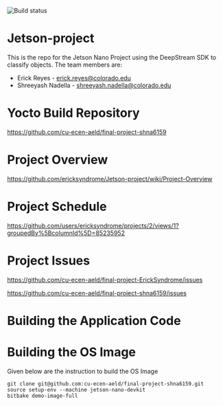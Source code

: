 ![Build status](https://builder.madison.systems/badges/tegrademo-dunfell-32-7.svg)

# Jetson-project
This is the repo for the Jetson Nano Project using the DeepStream SDK to classify objects.
The team members are:
* Erick Reyes - erick.reyes@colorado.edu
* Shreeyash Nadella - shreeyash.nadella@colorado.edu

# Yocto Build Repository
https://github.com/cu-ecen-aeld/final-project-shna6159

# Project Overview
https://github.com/ericksyndrome/Jetson-project/wiki/Project-Overview

# Project Schedule
https://github.com/users/ericksyndrome/projects/2/views/1?groupedBy%5BcolumnId%5D=85235952

# Project Issues
https://github.com/cu-ecen-aeld/final-project-ErickSyndrome/issues

https://github.com/cu-ecen-aeld/final-project-shna6159/issues

# Building the Application Code

# Building the OS Image
Given below are the instruction to build the OS Image

```
git clone git@github.com:cu-ecen-aeld/final-project-shna6159.git
source setup-env --machine jetson-nano-devkit
bitbake demo-image-full
```
